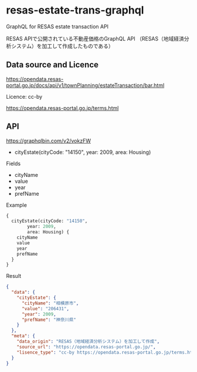 # resas-estate-trans-graphql
GraphQL for RESAS estate transaction API

RESAS APIで公開されている不動産価格のGraphQL API
（RESAS（地域経済分析システム）を加工して作成したものである）

## Data source and Licence

https://opendata.resas-portal.go.jp/docs/api/v1/townPlanning/estateTransaction/bar.html

Licence: cc-by

 https://opendata.resas-portal.go.jp/terms.html

## API 

https://graphqlbin.com/v2/vokzFW

- cityEstate(cityCode: "14150",
		year: 2009,
    area: Housing)

Fields

- cityName
- value
- year
- prefName

Example

```graphql
{
  cityEstate(cityCode: "14150",
		year: 2009,
        area: Housing) {
    cityName
    value
    year
    prefName
  }
}
```

Result

```json
{
  "data": {
    "cityEstate": {
      "cityName": "相模原市",
      "value": "206431",
      "year": 2009,
      "prefName": "神奈川県"
    }
  },
  "meta": {
    "data_origin": "RESAS（地域経済分析システム）を加工して作成",
    "source_url": "https://opendata.resas-portal.go.jp/",
    "lisence_type": "cc-by https://opendata.resas-portal.go.jp/terms.html"
  }
}
```